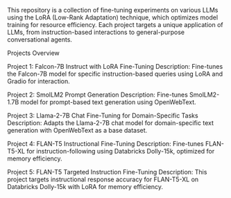 This repository is a collection of fine-tuning experiments on various LLMs using the LoRA (Low-Rank Adaptation) technique, which optimizes model training for resource efficiency. Each project targets a unique application of LLMs, from instruction-based interactions to general-purpose conversational agents.

Projects Overview

Project 1: Falcon-7B Instruct with LoRA Fine-Tuning
Description: Fine-tunes the Falcon-7B model for specific instruction-based queries using LoRA and Gradio for interaction.

Project 2: SmolLM2 Prompt Generation
Description: Fine-tunes SmolLM2-1.7B model for prompt-based text generation using OpenWebText.

Project 3: Llama-2-7B Chat Fine-Tuning for Domain-Specific Tasks
Description: Adapts the Llama-2-7B chat model for domain-specific text generation with OpenWebText as a base dataset.

Project 4: FLAN-T5 Instructional Fine-Tuning
Description: Fine-tunes FLAN-T5-XL for instruction-following using Databricks Dolly-15k, optimized for memory efficiency.

Project 5: FLAN-T5 Targeted Instruction Fine-Tuning
Description: This project targets instructional response accuracy for FLAN-T5-XL on Databricks Dolly-15k with LoRA for memory efficiency.
